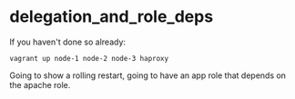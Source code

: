 # delegation_and_role_deps

If you haven't done so already:

	vagrant up node-1 node-2 node-3 haproxy


Going to show a rolling restart, going to have an app role that depends on the apache role.